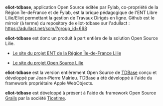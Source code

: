 **eliot-tdbase**, application Open Source éditée par Fylab, co-propriété de la Région Île-deFrance et de Fylab, est la brique pédagogique de l'ENT Libre Lilie/Eliot permettant la gestion de Travaux Dirigés en ligne. Github est le mirroir (à terme) du repository de eliot-tdbase sur l'adullact : https://adullact.net/scm/?group_id=668 

**eliot-tdbase** est donc un produit à part entière de la solution Open Source Lilie.

-    [Le site du projet ENT de la Région Île-de-France Lilie](http://lilie.iledefrance.fr/)

-    [Le site du projet Open Source Lilie](http://www.lilie.org/)

**eliot-tdbase** est la version entièrement Open Source de [TDBase](http://tdbase.fylab.fr/cgi-bin/WebObjects/TDBase.woa/wa/presentation) conçu et développé par Jean-Pierre Malrieu.
TDBase a été développé à l'aide du framework propriétaire Apple WebObjects.

**eliot-tdbase** est développé à présent à l'aide du framework Open Source [Grails](http://www.grails.org) par la société [Ticetime](http://www.ticetime.com).